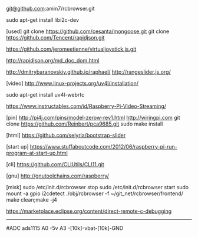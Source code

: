 git@github.com:amin7/rcbrowser.git

sudo apt-get install libi2c-dev

[used]
git clone https://github.com/cesanta/mongoose.git
git clone https://github.com/Tencent/rapidjson.git


https://github.com/jeromeetienne/virtualjoystick.js.git

http://rapidjson.org/md_doc_dom.html

http://dmitrybaranovskiy.github.io/raphael/
http://rangeslider.js.org/

[video]
http://www.linux-projects.org/uv4l/installation/

sudo apt-get install uv4l-webrtc

https://www.instructables.com/id/Raspberry-Pi-Video-Streaming/

[pin]
http://pi4j.com/pins/model-zerow-rev1.html
http://wiringpi.com
git clone https://github.com/Reinbert/pca9685.git
sudo make install

[html]
https://github.com/seiyria/bootstrap-slider

[start up]
https://www.stuffaboutcode.com/2012/06/raspberry-pi-run-program-at-start-up.html

[cli]
https://github.com/CLIUtils/CLI11.git

[gnu]
http://gnutoolchains.com/raspberry/

[misk]
sudo /etc/init.d/rcbrowser stop
sudo /etc/init.d/rcbrowser start
sudo mount -a
gpio i2cdetect
./obj/rcbrowser -f ~/git_net/rcbrowser/frontend/
make clean;make -j4


https://marketplace.eclipse.org/content/direct-remote-c-debugging

--------------------
#ADC ads1115
A0 -5v
A3 -[10k]-vbat-[10k]-GND
